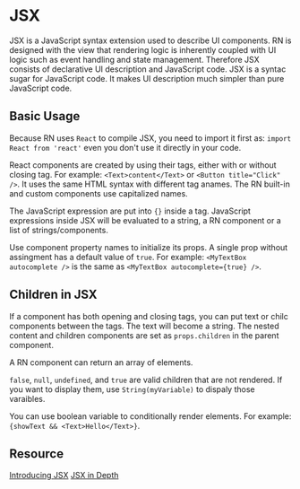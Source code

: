 # JSX

JSX is a JavaScript syntax extension used to describe UI components. RN is designed with the view that rendering logic is inherently coupled with UI logic such as event handling and state management. Therefore JSX consists of declarative UI description and JavaScript code. JSX is a syntac sugar for JavaScript code. It makes UI description much simpler than pure JavaScript code.

## Basic Usage

Because RN uses `React` to compile JSX, you need to import it first as: `import React from 'react'` even you don't use it directly in your code.

React components are created by using their tags, either with or without closing tag. For example: `<Text>content</Text>` or `<Button title="Click" />`. It uses the same HTML syntax with different tag anames. The RN built-in and custom components use capitalized names.

The JavaScript expression are put into `{}` inside a tag. JavaScript expressions inside JSX will be evaluated to a string, a RN component or a list of strings/components.

Use component property names to initialize its props. A single prop without assingment has a default value of `true`. For example: `<MyTextBox autocomplete />` is the same as `<MyTextBox autocomplete={true} />`.

## Children in JSX

If a component has both opening and closing tags, you can put text or chilc components between the tags. The text will become a string. The nested content and children components are set as `props.children` in the parent component.

A RN component can return an array of elements.

`false`, `null`, `undefined`, and `true` are valid children that are not rendered. If you want to display them, use `String(myVariable)` to dispaly those varaibles.

You can use boolean variable to conditionally render elements. For example: `{showText && <Text>Hello</Text>}`.

## Resource

[Introducing JSX](https://reactjs.org/docs/introducing-jsx.html)
[JSX in Depth](https://reactjs.org/docs/jsx-in-depth.html)
